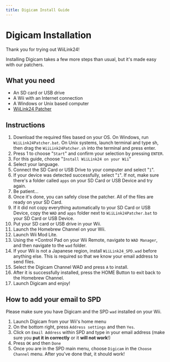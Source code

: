 ```yaml
---
title: Digicam Install Guide
---
```


# Digicam Installation

Thank you for trying out WiiLink24!

Installing Digicam takes a few more steps than usual, but it's made easy with our patchers.

## What you need

* An SD card or USB drive
* A Wii with an Internet connection
* A Windows or Unix based computer
* [WiiLink24 Patcher](https://github.com/WiiLink24/WiiLink24-Patcher/releases)

## Instructions

1. Download the required files based on your OS. On Windows, run `WiiLink24Patcher.bat`. On Unix systems, launch terminal and type sh, then drag the `WiiLink24Patcher.sh` into the terminal and press enter.
2. Press 1 to choose "`Start`" and confirm your selection by pressing `ENTER`.
3. For this guide, choose "`Install WiiLink24 on your Wii`"
4. Select your language.
5. Connect the SD Card or USB Drive to your computer and select "`1`".
6. If your device was detected successfully, select "`1`". If not, make sure there's a folder called `apps` on your SD Card or USB Device and try again.
7. Be patient...
8. Once it's done, you can safely close the patcher. All of the files are ready on your SD Card.
9. If it did not copy everything automatically to your SD Card or USB Device, copy the `WAD` and `apps` folder next to `WiiLink24Patcher.bat` to your SD Card or USB Device.
10. Put your SD card or USB drive in your Wii.
11. Launch the Homebrew Channel on your Wii.
12. Launch Wii Mod Lite.
13. Using the +Control Pad on your Wii Remote, navigate to `WAD Manager`, and then navigate to the `wad` folder.
14. If your Wii is not a Japanese region, install `WiiLink24_SPD.wad` before anything else. This is required so that we know your email address to send files.
15. Select the Digicam Channel WAD and press `A` to install.
16. After it is successfully installed, press the HOME Button to exit back to the Homebrew Channel.
17. Launch Digicam and enjoy!

## How to add your email to SPD

Please make sure you have Digicam and the SPD `wad` installed on your Wii.

1. Launch Digicam from your Wii's home menu
2. On the bottom right, press `Address settings` and then `Yes`.
3. Click on `Email Address` within SPD and type in your email address (make sure you **put it in correctly** or it **will not work**!)
4. Press `OK` and then `Done`
5. Once you are in the SPD main menu, choose `Digicam` in the `Choose Channel` menu.
After you've done that, it should work!
